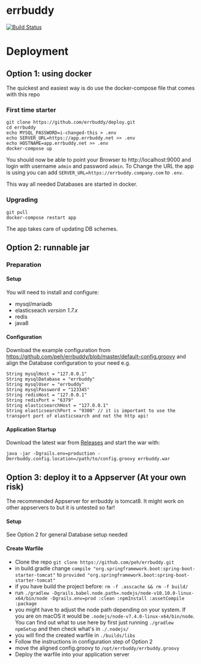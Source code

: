 # errbuddy
[![Build Status](https://travis-ci.org/peh/errbuddy.svg?branch=master)](https://travis-ci.org/peh/errbuddy)
# Deployment

## Option 1: using docker
The quickest and easiest way is do use the docker-compose file that comes with this repo 

### First time starter
```
git clone https://github.com/errbuddy/deploy.git
cd errbuddy
echo MYSQL_PASSWORD=i-changed-this > .env
echo SERVER_URL=https://app.errbuddy.net >> .env
echo HOSTNAME=app.errbuddy.net >> .env
docker-compose up
```

You should now be able to point your Browser to http://localhost:9000 and login with username `admin` and password `admin`.
To Change the URL the app is using you can add `SERVER_URL=https://errbuddy.company.com` to `.env`.

This way all needed Databases are started in docker.

### Upgrading

```
git pull
docker-compose restart app
```

The app takes care of updating DB schemes.

## Option 2: runnable jar

### Preparation

#### Setup
You will need to install and configure:
* mysql/mariadb
* elasticseach *version 1.7.x*
* redis
* java8

#### Configuration
Download the example configuration from https://github.com/peh/errbuddy/blob/master/default-config.groovy and align the Database configuration to your need
e.g.
```
String mysqlHost = "127.0.0.1"
String mysqlDatabase = "errbuddy"
String mysqlUser = "errbuddy"
String mysqlPassword = "123345"
String redisHost = "127.0.0.1"
String redisPort = "6379"
String elasticsearchHost = "127.0.0.1"
String elasticsearchPort = "9300" // it is important to use the transport port of elasticsearch and not the http api!
```

#### Application Startup
Download the latest war from [Releases](https://github.com/peh/errbuddy/releases) and start the war with:

```
java -jar -Dgrails.env=production -Derrbuddy.config.location=/path/to/config.groovy errbuddy.war
```


## Option 3: deploy it to a Appserver (At your own risk)
The recommended Appserver for errbuddy is tomcat8. It might work on other appservers to but it is untested so far! 

#### Setup
See Option 2 for general Database setup needed

#### Create Warfile
* Clone the repo `git clone https://github.com/peh/errbuddy.git`
* in build.gradle change `compile "org.springframework.boot:spring-boot-starter-tomcat"` to `provided "org.springframework.boot:spring-boot-starter-tomcat"`
* if you have build the project before: `rm -f .asscache && rm -f build/`
* run `./gradlew -Dgrails.babel.node.path=.nodejs/node-v10.10.0-linux-x64/bin/node -Dgrails.env=prod :clean :npmInstall :assetCompile :package`
* you might have to adjust the node path depending on your system. If you are on macOS it would be `.nodejs/node-v7.4.0-linux-x64/bin/node`. You can find out what to use here by first just running `./gradlew npmSetup` and then check what's in `./.nodejs/` 
* you will find the created warfile in `./builds/libs`
* Follow the instructions in configuration step of Option 2
* move the aligned config.groovy to `/opt/errbuddy/errbuddy.groovy`
* Deploy the warfile into your application server
